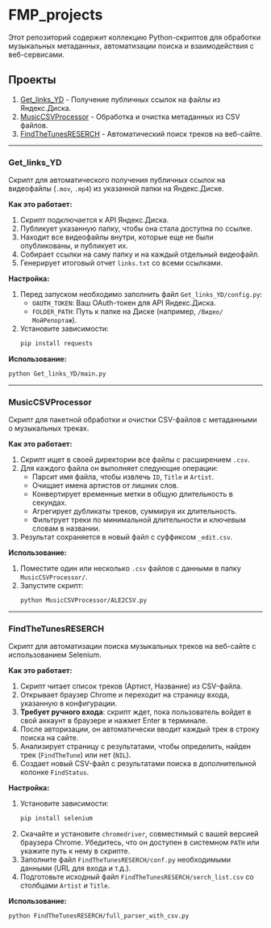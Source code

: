 # FMP_projects

Этот репозиторий содержит коллекцию Python-скриптов для обработки музыкальных метаданных, автоматизации поиска и взаимодействия с веб-сервисами.

## Проекты

1.  [Get_links_YD](#get_links_yd) - Получение публичных ссылок на файлы из Яндекс.Диска.
2.  [MusicCSVProcessor](#musiccsvprocessor) - Обработка и очистка метаданных из CSV файлов.
3.  [FindTheTunesRESERCH](#findthetunesreserch) - Автоматический поиск треков на веб-сайте.

---

### Get_links_YD

Скрипт для автоматического получения публичных ссылок на видеофайлы (`.mov`, `.mp4`) из указанной папки на Яндекс.Диске.

**Как это работает:**
1.  Скрипт подключается к API Яндекс.Диска.
2.  Публикует указанную папку, чтобы она стала доступна по ссылке.
3.  Находит все видеофайлы внутри, которые еще не были опубликованы, и публикует их.
4.  Собирает ссылки на саму папку и на каждый отдельный видеофайл.
5.  Генерирует итоговый отчет `links.txt` со всеми ссылками.

**Настройка:**
1.  Перед запуском необходимо заполнить файл `Get_links_YD/config.py`:
    *   `OAUTH_TOKEN`: Ваш OAuth-токен для API Яндекс.Диска.
    *   `FOLDER_PATH`: Путь к папке на Диске (например, `/Видео/МойРепортаж`).
2.  Установите зависимости:
    ```bash
    pip install requests
    ```

**Использование:**
```bash
python Get_links_YD/main.py
```

---

### MusicCSVProcessor

Скрипт для пакетной обработки и очистки CSV-файлов с метаданными о музыкальных треках.

**Как это работает:**
1.  Скрипт ищет в своей директории все файлы с расширением `.csv`.
2.  Для каждого файла он выполняет следующие операции:
    *   Парсит имя файла, чтобы извлечь `ID`, `Title` и `Artist`.
    *   Очищает имена артистов от лишних слов.
    *   Конвертирует временные метки в общую длительность в секундах.
    *   Агрегирует дубликаты треков, суммируя их длительность.
    *   Фильтрует треки по минимальной длительности и ключевым словам в названии.
3.  Результат сохраняется в новый файл с суффиксом `_edit.csv`.

**Использование:**
1.  Поместите один или несколько `.csv` файлов с данными в папку `MusicCSVProcessor/`.
2.  Запустите скрипт:
    ```bash
    python MusicCSVProcessor/ALE2CSV.py
    ```

---

### FindTheTunesRESERCH

Скрипт для автоматизации поиска музыкальных треков на веб-сайте с использованием Selenium.

**Как это работает:**
1.  Скрипт читает список треков (Артист, Название) из CSV-файла.
2.  Открывает браузер Chrome и переходит на страницу входа, указанную в конфигурации.
3.  **Требует ручного входа**: скрипт ждет, пока пользователь войдет в свой аккаунт в браузере и нажмет Enter в терминале.
4.  После авторизации, он автоматически вводит каждый трек в строку поиска на сайте.
5.  Анализирует страницу с результатами, чтобы определить, найден трек (`FindTheTune`) или нет (`NIL`).
6.  Создает новый CSV-файл с результатами поиска в дополнительной колонке `FindStatus`.

**Настройка:**
1.  Установите зависимости:
    ```bash
    pip install selenium
    ```
2.  Скачайте и установите `chromedriver`, совместимый с вашей версией браузера Chrome. Убедитесь, что он доступен в системном `PATH` или укажите путь к нему в скрипте.
3.  Заполните файл `FindTheTunesRESERCH/conf.py` необходимыми данными (URL для входа и т.д.).
4.  Подготовьте исходный файл `FindTheTunesRESERCH/serch_list.csv` со столбцами `Artist` и `Title`.

**Использование:**
```bash
python FindTheTunesRESERCH/full_parser_with_csv.py
```
